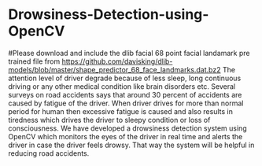 # Drowsiness-Detection-using-OpenCV
#Please download and include the dlib facial 68 point facial landamark pre trained file from https://github.com/davisking/dlib-models/blob/master/shape_predictor_68_face_landmarks.dat.bz2
The attention level of driver degrade because of less sleep, long continuous driving or any other medical condition like brain disorders etc. Several surveys on road accidents says that around 30 percent of accidents are caused by fatigue of the driver. When driver drives for more than normal period for human then excessive fatigue is caused and also results in tiredness which drives the driver to sleepy condition or loss of consciousness.  We have developed a drowsiness detection system using OpenCV which monitors the eyes of the driver in real time and alerts the driver in case the driver feels drowsy. That way the system will be helpful in reducing road accidents.
